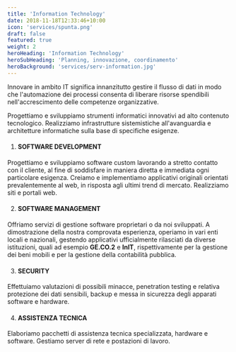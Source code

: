 ```yaml
---
title: 'Information Technology'
date: 2018-11-18T12:33:46+10:00
icon: 'services/spunta.png'
draft: false
featured: true
weight: 2
heroHeading: 'Information Technology'
heroSubHeading: 'Planning, innovazione, coordinamento'
heroBackground: 'services/serv-information.jpg'
---
```


Innovare in ambito IT significa innanzitutto gestire il flusso di dati in modo che l'automazione dei processi consenta di liberare risorse spendibili nell'accrescimento delle competenze organizzative.

Progettiamo e sviluppiamo strumenti informatici innovativi ad alto contenuto tecnologico. Realizziamo infrastrutture sistemistiche all'avanguardia e architetture informatiche sulla base di specifiche esigenze.


1. #### SOFTWARE DEVELOPMENT

Progettiamo e sviluppiamo software custom lavorando a stretto contatto con il cliente, al fine di soddisfare in maniera diretta e immediata ogni particolare esigenza. Creiamo e implementiamo applicativi originali orientati prevalentemente al web, in risposta agli ultimi trend di mercato. Realizziamo siti e portali web.

2. #### SOFTWARE MANAGEMENT

Offriamo servizi di gestione software proprietari o da noi sviluppati. A dimostrazione della nostra comprovata esperienza, operiamo in vari enti locali e nazionali, gestendo applicativi ufficialmente rilasciati da diverse istituzioni, quali ad esempio **GE.CO.2** e **InIT**, rispettivamente per la gestione dei beni mobili e per la gestione della contabilità pubblica.

3. #### SECURITY

Effettuiamo valutazioni di possibili minacce, penetration testing e relativa protezione dei dati sensibili, backup e messa in sicurezza degli apparati software e hardware.

4. #### ASSISTENZA TECNICA

Elaboriamo pacchetti di assistenza tecnica specializzata, hardware e software. Gestiamo server di rete e postazioni di lavoro.
